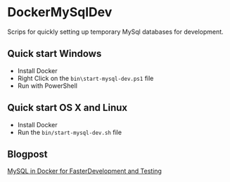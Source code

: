 # DockerMySqlDev
Scrips for quickly setting up temporary MySql databases for development.

## Quick start Windows

* Install Docker
* Right Click on the `bin\start-mysql-dev.ps1` file
* Run with PowerShell

## Quick start OS X and Linux

* Install Docker
* Run the `bin/start-mysql-dev.sh` file

## Blogpost

[MySQL in Docker for FasterDevelopment and Testing](https://www.stormes.net/using-docker-mysql-faster-development/)